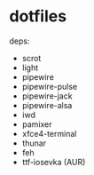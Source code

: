 # dotfiles

deps:
  - scrot
  - light
  - pipewire
  - pipewire-pulse
  - pipewire-jack
  - pipewire-alsa
  - iwd
  - pamixer
  - xfce4-terminal
  - thunar
  - feh
  - ttf-iosevka (AUR)
